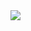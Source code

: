 <img src="https://capsule-render.vercel.app/api?type=cylinder&color=timeGradient&text=Welcome%20to%20Youngho's%20GitHub%20👋 &animation=twinkling&fontSize=40&fontAlignY=50&fontAlign=50&height=180"/>
